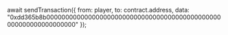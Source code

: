 await sendTransaction({
from: player,
to: contract.address,
data: "0xdd365b8b0000000000000000000000000000000000000000000000000000000000000000"
});
